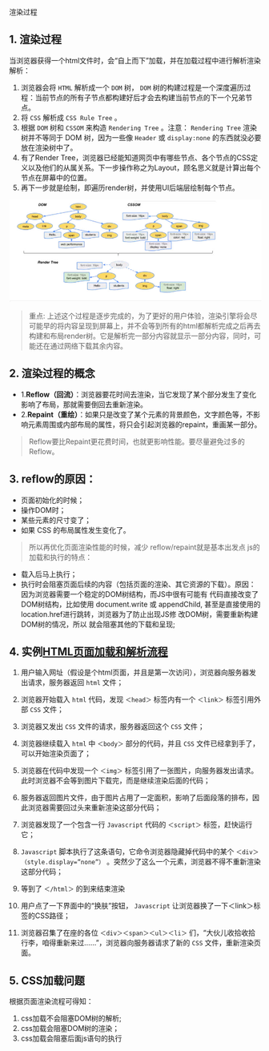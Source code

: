 <div class="title">渲染过程</div>

## 1. 渲染过程
当浏览器获得一个html文件时，会“自上而下”加载，并在加载过程中进行解析渲染
解析：
1. 浏览器会将 `HTML` 解析成一个 `DOM` 树， `DOM` 树的构建过程是一个深度遍历过程：当前节点的所有子节点都构建好后才会去构建当前节点的下一个兄弟节点。
2. 将 `CSS` 解析成 `CSS Rule Tree` 。
3. 根据 `DOM` 树和 `CSSOM` 来构造 `Rendering Tree` 。注意： `Rendering Tree` 渲染树并不等同于 DOM 树，因为一些像 `Header` 或 `display:none` 的东西就没必要放在渲染树中了。
4. 有了Render Tree，浏览器已经能知道网页中有哪些节点、各个节点的CSS定义以及他们的从属关系。下一步操作称之为Layout，顾名思义就是计算出每个节点在屏幕中的位置。
5. 再下一步就是绘制，即遍历render树，并使用UI后端层绘制每个节点。

![image](../img/img6.png)

> 重点: 上述这个过程是逐步完成的，为了更好的用户体验，渲染引擎将会尽可能早的将内容呈现到屏幕上，并不会等到所有的html都解析完成之后再去构建和布局render树。它是解析完一部分内容就显示一部分内容，同时，可能还在通过网络下载其余内容。

## 2. 渲染过程的概念

* 1.**Reflow（回流）**：浏览器要花时间去渲染，当它发现了某个部分发生了变化影响了布局，那就需要倒回去重新渲染。
* 2.**Repaint（重绘）**：如果只是改变了某个元素的背景颜色，文字颜色等，不影响元素周围或内部布局的属性，将只会引起浏览器的repaint，重画某一部分。

> Reflow要比Repaint更花费时间，也就更影响性能。要尽量避免过多的Reflow。

## 3. reflow的原因：

* 页面初始化的时候；
* 操作DOM时；
* 某些元素的尺寸变了；
* 如果 CSS 的布局属性发生变化了。

> 所以再优化页面渲染性能的时候，减少 reflow/repaint就是基本出发点
> js的加载和执行的特点：

  + 载入后马上执行；
  + 执行时会阻塞页面后续的内容（包括页面的渲染、其它资源的下载）。原因：因为浏览器需要一个稳定的DOM树结构，而JS中很有可能有 代码直接改变了DOM树结构，比如使用 document.write 或 appendChild, 甚至是直接使用的location.href进行跳转，浏览器为了防止出现JS修 改DOM树，需要重新构建DOM树的情况，所以 就会阻塞其他的下载和呈现;

## 4. 实例[HTML页面加载和解析流程](http://blog.csdn.net/xifeijian/article/details/10813339)

1. 用户输入网址（假设是个html页面，并且是第一次访问），浏览器向服务器发出请求，服务器返回 `html` 文件； 
2. 浏览器开始载入 `html` 代码，发现 `＜head＞` 标签内有一个 `＜link＞` 标签引用外部 `CSS` 文件； 
3. 浏览器又发出 `CSS` 文件的请求，服务器返回这个 `CSS` 文件； 
4. 浏览器继续载入 `html` 中 `＜body＞` 部分的代码，并且 `CSS` 文件已经拿到手了，可以开始渲染页面了； 
5. 浏览器在代码中发现一个 `＜img＞` 标签引用了一张图片，向服务器发出请求。此时浏览器不会等到图片下载完，而是继续渲染后面的代码； 
6. 服务器返回图片文件，由于图片占用了一定面积，影响了后面段落的排布，因此浏览器需要回过头来重新渲染这部分代码； 
7. 浏览器发现了一个包含一行 `Javascript` 代码的 `＜script＞` 标签，赶快运行它； 

8. `Javascript` 脚本执行了这条语句，它命令浏览器隐藏掉代码中的某个 `＜div＞ （style.display=”none”）` 。突然少了这么一个元素，浏览器不得不重新渲染这部分代码； 

9. 等到了 `＜/html＞` 的到来结束渲染
10. 用户点了一下界面中的“换肤”按钮， `Javascript` 让浏览器换了一下＜link＞标签的CSS路径； 
11. 浏览器召集了在座的各位 `＜div＞＜span＞＜ul＞＜li＞` 们，“大伙儿收拾收拾行李，咱得重新来过……”，浏览器向服务器请求了新的 `CSS` 文件，重新渲染页面。

## 5. CSS加载问题
根据页面渲染流程可得知：

1. css加载不会阻塞DOM树的解析;
1. css加载会阻塞DOM树的渲染；
1. css加载会阻塞后面js语句的执行